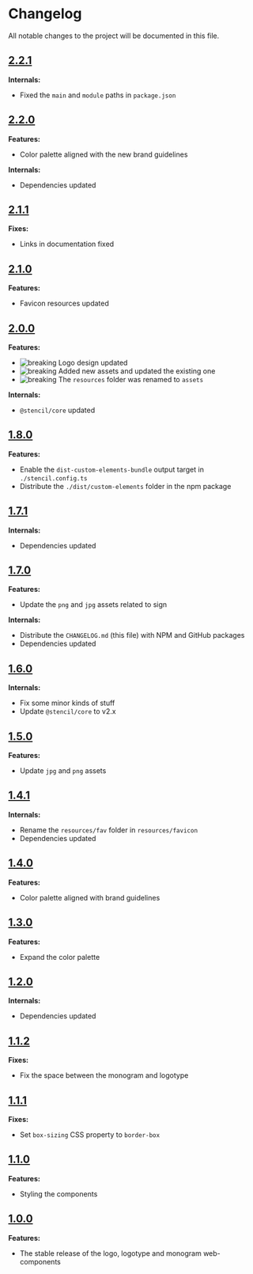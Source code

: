 # Changelog

All notable changes to the project will be documented in this file.

## [2.2.1]

**Internals:**

- Fixed the `main` and `module` paths in `package.json`

## [2.2.0]

**Features:**

- Color palette aligned with the new brand guidelines

**Internals:**

- Dependencies updated

## [2.1.1]

**Fixes:**

- Links in documentation fixed

## [2.1.0]

**Features:**

- Favicon resources updated

## [2.0.0]

**Features:**

- ![breaking] Logo design updated
- ![breaking] Added new assets and updated the existing one
- ![breaking] The `resources` folder was renamed to `assets`

**Internals:**

- `@stencil/core` updated

## [1.8.0]

**Features:**

- Enable the `dist-custom-elements-bundle` output target in `./stencil.config.ts`
- Distribute the `./dist/custom-elements` folder in the npm package

## [1.7.1]

**Internals:**

- Dependencies updated

## [1.7.0]

**Features:**

- Update the `png` and `jpg` assets related to sign

**Internals:**

- Distribute the `CHANGELOG.md` (this file) with NPM and GitHub packages
- Dependencies updated

## [1.6.0]

**Internals:**

- Fix some minor kinds of stuff
- Update `@stencil/core` to v2.x

## [1.5.0]

**Features:**

- Update `jpg` and `png` assets

## [1.4.1]

**Internals:**

- Rename the `resources/fav` folder in `resources/favicon`
- Dependencies updated

## [1.4.0]

**Features:**

- Color palette aligned with brand guidelines

## [1.3.0]

**Features:**

- Expand the color palette

## [1.2.0]

**Internals:**

- Dependencies updated

## [1.1.2]

**Fixes:**

- Fix the space between the monogram and logotype

## [1.1.1]

**Fixes:**

- Set `box-sizing` CSS property to `border-box`

## [1.1.0]

**Features:**

- Styling the components

## [1.0.0]

**Features:**

- The stable release of the logo, logotype and monogram web-components

[2.2.1]: https://github.com/giotramu/logo/releases/tag/2.2.1
[2.2.0]: https://github.com/giotramu/logo/releases/tag/2.2.0
[2.1.1]: https://github.com/giotramu/logo/releases/tag/2.1.1
[2.1.0]: https://github.com/giotramu/logo/releases/tag/2.1.0
[2.0.0]: https://github.com/giotramu/logo/releases/tag/2.0.0
[1.8.0]: https://github.com/giotramu/logo/releases/tag/1.8.0
[1.7.1]: https://github.com/giotramu/logo/releases/tag/1.7.1
[1.7.0]: https://github.com/giotramu/logo/releases/tag/1.7.0
[1.6.0]: https://github.com/giotramu/logo/releases/tag/1.6.0
[1.5.0]: https://github.com/giotramu/logo/releases/tag/1.5.0
[1.4.1]: https://github.com/giotramu/logo/releases/tag/1.4.1
[1.4.0]: https://github.com/giotramu/logo/releases/tag/1.4.0
[1.3.0]: https://github.com/giotramu/logo/releases/tag/1.3.0
[1.2.0]: https://github.com/giotramu/logo/releases/tag/1.2.0
[1.1.2]: https://github.com/giotramu/logo/releases/tag/1.1.2
[1.1.1]: https://github.com/giotramu/logo/releases/tag/1.1.1
[1.1.0]: https://github.com/giotramu/logo/releases/tag/1.1.0
[1.0.0]: https://github.com/giotramu/logo/releases/tag/1.0.0
[breaking]: https://shields.io/badge/-breaking-FFFACD?style=flat-square
